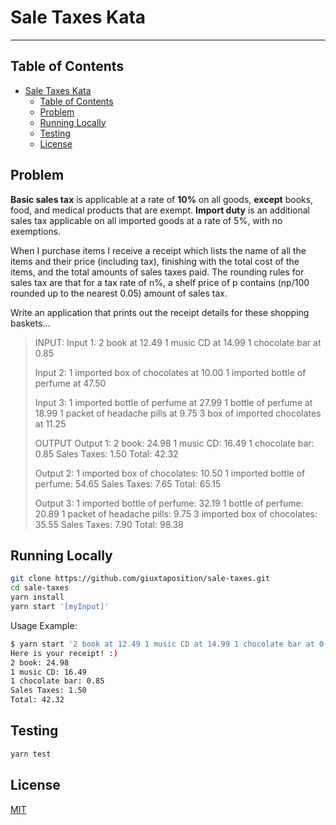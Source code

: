 # Sale Taxes Kata

---

## Table of Contents

- [Sale Taxes Kata](#sale-taxes-kata)
  - [Table of Contents](#table-of-contents)
  - [Problem](#problem)
  - [Running Locally](#running-locally)
  - [Testing](#testing)
  - [License](#license)

## Problem

**Basic sales tax** is applicable at a rate of **10%** on all goods, **except** books, food, and medical products that are exempt. **Import duty** is an additional sales tax applicable on all imported goods at a rate of 5%, with no exemptions.

When I purchase items I receive a receipt which lists the name of all the items and their price (including tax), finishing with the total cost of the items, and the total amounts of sales taxes paid. The rounding rules for sales tax are that for a tax rate of n%, a shelf price of p contains (np/100 rounded up to the nearest 0.05) amount of sales tax.

Write an application that prints out the receipt details for these shopping baskets...

>INPUT:
>Input 1:
>2 book at 12.49
>1 music CD at 14.99
>1 chocolate bar at 0.85
>
>Input 2:
>1 imported box of chocolates at 10.00
>1 imported bottle of perfume at 47.50
>
>Input 3:
>1 imported bottle of perfume at 27.99
>1 bottle of perfume at 18.99
>1 packet of headache pills at 9.75
>3 box of imported chocolates at 11.25
>
>OUTPUT
>Output 1:
>2 book: 24.98
>1 music CD: 16.49
>1 chocolate bar: 0.85
>Sales Taxes: 1.50
>Total: 42.32
>
>Output 2:
>1 imported box of chocolates: 10.50
>1 imported bottle of perfume: 54.65
>Sales Taxes: 7.65
>Total: 65.15
>
>Output 3:
>1 imported bottle of perfume: 32.19
>1 bottle of perfume: 20.89
>1 packet of headache pills: 9.75
>3 imported box of chocolates: 35.55
>Sales Taxes: 7.90
>Total: 98.38

## Running Locally

``` bash
git clone https://github.com/giuxtaposition/sale-taxes.git
cd sale-taxes
yarn install
yarn start '[myInput]'
```

Usage Example:

``` bash
$ yarn start '2 book at 12.49 1 music CD at 14.99 1 chocolate bar at 0.85'
Here is your receipt! :)
2 book: 24.98
1 music CD: 16.49
1 chocolate bar: 0.85
Sales Taxes: 1.50
Total: 42.32
```

## Testing

``` bash
yarn test
```

## License

[MIT](https://choosealicense.com/licenses/mit/)
